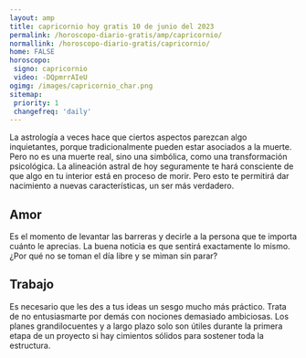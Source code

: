 ```yaml
---
layout: amp
title: capricornio hoy gratis 10 de junio del 2023 
permalink: /horoscopo-diario-gratis/amp/capricornio/
normallink: /horoscopo-diario-gratis/capricornio/
home: FALSE
horoscopo:
 signo: capricornio
 video: -DQpmrrAIeU
ogimg: /images/capricornio_char.png
sitemap:
 priority: 1
 changefreq: 'daily'
---
```



La astrología a veces hace que ciertos aspectos parezcan algo inquietantes, porque tradicionalmente pueden estar asociados a la muerte. Pero no es una muerte real, sino una simbólica, como una transformación psicológica. La alineación astral de hoy seguramente te hará consciente de que algo en tu interior está en proceso de morir. Pero esto te permitirá dar nacimiento a nuevas características, un ser más verdadero.

## Amor

Es el momento de levantar las barreras y decirle a la persona que te importa cuánto le aprecias. La buena noticia es que sentirá exactamente lo mismo. ¿Por qué no se toman el día libre y se miman sin parar?

## Trabajo

Es necesario que les des a tus ideas un sesgo mucho más práctico. Trata de no entusiasmarte por demás con nociones demasiado ambiciosas. Los planes grandilocuentes y a largo plazo solo son útiles durante la primera etapa de un proyecto si hay cimientos sólidos para sostener toda la estructura.